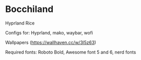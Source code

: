 # Bocchiland
Hyprland Rice

Configs for: Hyprland, mako, waybar, wofi

Wallpapers (https://wallhaven.cc/w/3l5z63)

Required fonts: Roboto Bold, Awesome font 5 and 6, nerd fonts 
